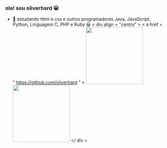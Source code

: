 ### ola! sou oliverhard 😀
- 🌱 estudando html e css e outros programadores Java, JavaScript, Python, Linguagem C, PHP e Ruby 😀
< div align = "centro" >
  < a  href = " https://github.com/oliverhard " >
  <img height="180em" src="https://github-readme-stats.vercel.app/api?username=oliverhard&show_icons=true&theme=dracula&include_all_commits=true&count_private=true"/>
    <img height="180em" src="https://github-readme-stats.vercel.app/api/top-langs/?username=rafaballerini&layout=compact&langs_count=7&theme=dracula"/>
   </ div >
